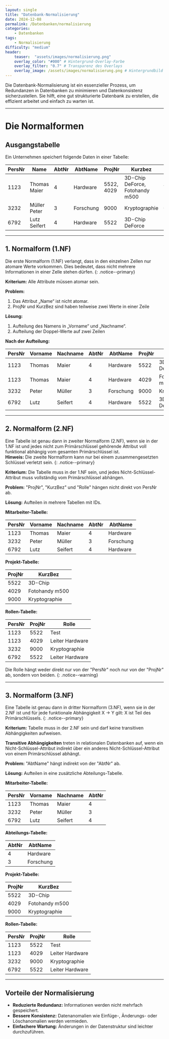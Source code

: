 ```yaml
---
layout: single
title: "Datenbank-Normalisierung"
date: 2024-12-08
permalink: /Datenbanken/normalisierung
categories:
    - Datenbanken
tags:
    - Normalisierung
difficulty: "medium"
header:
    teaser:  "assets/images/normalisierung.png"
    overlay_color: "#000" # Hintergrund-Overlay-Farbe
    overlay_filter: "0.7" # Transparenz des Overlays
    overlay_image: /assets/images/normalisierung.png # Hintergrundbild
---
```


Die Datenbank-Normalisierung ist ein essenzieller Prozess, um Redundanzen in Datenbanken zu minimieren und Datenkonsistenz sicherzustellen. Sie hilft, eine gut strukturierte Datenbank zu erstellen, die effizient arbeitet und einfach zu warten ist.

---

# Die Normalformen

## Ausgangstabelle
Ein Unternehmen speichert folgende Daten in einer Tabelle:

| PersNr | Name          | AbtNr | AbtName   | ProjNr | Kurzbez           | Rolle             |
|--------|---------------|-------|-----------|--------|-------------------|-------------------|
| 1123   | Thomas Maier  | 4     | Hardware  | 5522, 4029   | 3D-Chip DeForce, Fotohandy m500  | Test              |
| 3232   | Müller Peter  | 3     | Forschung | 9000   | Kryptographie     | Controll          |
| 6792   | Lutz Seifert  | 4     | Hardware  | 5522   | 3D-Chip DeForce   | Leiter Hardware   |

---

## 1. Normalform (1.NF)

Die erste Normalform (1.NF) verlangt, dass in den einzelnen Zellen nur atomare Werte
vorkommen. Dies bedeutet, dass nicht mehrere Informationen in einer Zelle stehen dürfen.
{: .notice--primary}

**Kriterium:** Alle Attribute müssen atomar sein.

**Problem:** 
1. Das Attribut „Name“ ist nicht atomar.
2. ProjNr und KurzBez sind haben teilweise zwei Werte in einer Zeile

**Lösung:** 
1. Aufteilung des Namens in „Vorname“ und „Nachname“.
2. Aufteilung der Doppel-Werte auf zwei Zeilen

**Nach der Aufteilung:**

| PersNr | Vorname | Nachname | AbtNr | AbtName   | ProjNr | Kurzbez           | Rolle             |
|--------|---------|----------|-------|-----------|--------|-------------------|-------------------|
| 1123   | Thomas  | Maier    | 4     | Hardware  | 5522   | 3D-Chip DeForce   | Test              |
| 1123   | Thomas  | Maier    | 4     | Hardware  | 4029   | Fotohandy m500    | Test              |
| 3232   | Peter   | Müller   | 3     | Forschung | 9000   | Kryptographie     | Controll          |
| 6792   | Lutz    | Seifert  | 4     | Hardware  | 5522   | 3D-Chip DeForce   | Leiter Hardware   |

---

## 2. Normalform (2.NF)

Eine Tabelle ist genau dann in zweiter Normalform (2.NF), wenn sie in der 1.NF ist und jedes nicht zum Primärschlüssel gehörende Attribut voll funktional abhängig vom gesamten Primärschlüssel ist.  
**Hinweis:** Die zweite Normalform kann nur bei einem zusammengesetzten Schlüssel verletzt sein.
{: .notice--primary}

**Kriterium:** Die Tabelle muss in der 1.NF sein, und jedes Nicht-Schlüssel-Attribut muss vollständig vom Primärschlüssel abhängen.

**Problem:** "ProjNr", "KurzBez" und "Rolle" hängen nicht direkt von PersNr ab.

**Lösung:** Aufteilen in mehrere Tabellen mit IDs.

**Mitarbeiter-Tabelle:**

| PersNr | Vorname | Nachname | AbtNr | AbtName   | 
|--------|---------|----------|-------|-----------|
| 1123   | Thomas  | Maier    | 4     | Hardware  | 
| 3232   | Peter   | Müller   | 3     | Forschung | 
| 6792   | Lutz    | Seifert  | 4     | Hardware  | 


**Projekt-Tabelle:**

| ProjNr   | KurzBez        |
|----------|----------------|
| 5522     | 3D-Chip        |
| 4029     | Fotohandy m500 |
| 9000     | Kryptographie  |

**Rollen-Tabelle:**

| PersNr | ProjNr  | Rolle           |
|--------|---------|-----------------|
| 1123   | 5522    | Test            |
| 1123   | 4029    | Leiter Hardware |
| 3232   | 9000    | Kryptographie   |
| 6792   | 5522    | Leiter Hardware |

Die Rolle hängt weder direkt nur von der "PersNr" noch nur von der "ProjNr" ab, sondern von beiden.
{: .notice--warning}

---

## 3. Normalform (3.NF)

Eine Tabelle ist genau dann in dritter Normalform (3.NF), wenn sie in der 2.NF ist und
für jede funktionale Abhängigkeit X → Y gilt: X ist Teil des Primärschlüssels.
{: .notice--primary}

**Kriterium:** Tabelle muss in der 2.NF sein und darf keine transitiven Abhängigkeiten aufweisen.

**Transitive Abhängigkeiten** treten in relationalen Datenbanken auf, wenn ein Nicht-Schlüssel-Attribut indirekt über ein anderes Nicht-Schlüssel-Attribut von einem Primärschlüssel abhängt.

**Problem:** "AbtName" hängt indirekt von der "AbtNr" ab.

**Lösung:** Aufteilen in eine zusätzliche Abteilungs-Tabelle.

**Mitarbeiter-Tabelle:**

| PersNr | Vorname | Nachname | AbtNr | 
|--------|---------|----------|-------|
| 1123   | Thomas  | Maier    | 4     | 
| 3232   | Peter   | Müller   | 3     | 
| 6792   | Lutz    | Seifert  | 4     | 

**Abteilungs-Tabelle:**

| AbtNr | AbtName   | 
|-------|-----------|
| 4     | Hardware  | 
| 3     | Forschung | 

**Projekt-Tabelle:**

| ProjNr   | KurzBez        |
|----------|----------------|
| 5522     | 3D-Chip        |
| 4029     | Fotohandy m500 |
| 9000     | Kryptographie  |

**Rollen-Tabelle:**

| PersNr | ProjNr  | Rolle           |
|--------|---------|-----------------|
| 1123   | 5522    | Test            |
| 1123   | 4029    | Leiter Hardware |
| 3232   | 9000    | Kryptographie   |
| 6792   | 5522    | Leiter Hardware |

---

## Vorteile der Normalisierung
- **Reduzierte Redundanz:** Informationen werden nicht mehrfach gespeichert.
- **Bessere Konsistenz:** Datenanomalien wie Einfüge-, Änderungs- oder Löschanomalien werden vermieden.
- **Einfachere Wartung:** Änderungen in der Datenstruktur sind leichter durchzuführen.